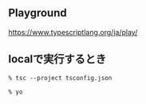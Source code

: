 ## Playground

https://www.typescriptlang.org/ja/play/

## localで実行するとき

```console
% tsc --project tsconfig.json
```

```console
% yo
```
